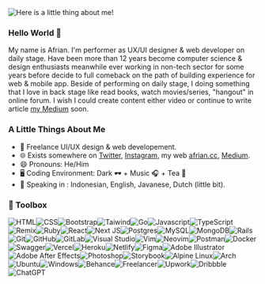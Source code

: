 <img src="https://github.com/afrianska/afrianska/blob/main/me.webm" alt="Here is a little thing about me!">

### Hello World 👋

My name is Afrian. I'm performer as UX/UI designer & web developer on daily stage. Have been more than 12 years become computer science & design enthusiasts meanwhile ever working in non-tech sector for some years before decide to full comeback on the path of building experience for web & mobile app. Beside of performing on daily stage, I doing something that I love in back stage like read books, watch movies/series, "hangout" in online forum. I wish I could create content either video or continue to write article [my Medium](https://medium.com/@afrian) soon. 

### A Little Things About Me
- 💼 Freelance UI/UX design & web developement.
- 🌐 Exists somewhere on [Twitter](https://twitter.com/afrianska), [Instagram](https://www.instagram.com/afrianep/), my web [afrian.cc](https://www.afrian.cc), [Medium](https://medium.com/@afrian).
- 😄 Pronouns: He/Him
- 🖥️ Coding Environment: Dark 🕶️ + Music 🎧 + Tea 🍵
- 🤏 Speaking in : Indonesian, English, Javanese, Dutch (little bit).


### 🧰 Toolbox
![HTML](https://img.shields.io/badge/-html5-E34F26?&style=for-the-badge&logo=html5&logoColor=white)![CSS](https://img.shields.io/badge/-css3-1572B6?&style=for-the-badge&logo=css3&logoColor=white)![Bootstrap](https://img.shields.io/badge/-Bootstrap-7952B3?&style=for-the-badge&logo=bootstrap&logoColor=white)![Taiwind](https://img.shields.io/badge/-Tailwind-38B2AC?&style=for-the-badge&logo=tailwind%20css&logoColor=white)![Go](https://img.shields.io/badge/go-%2300ADD8.svg?style=for-the-badge&logo=go&logoColor=white)![Javascript](https://img.shields.io/badge/-javascript-F7DF1E?&style=for-the-badge&logo=javascript&logoColor=black)![TypeScript](https://img.shields.io/badge/typescript-%23007ACC.svg?style=for-the-badge&logo=typescript&logoColor=white)![Remix](https://img.shields.io/badge/remix-%23000.svg?style=for-the-badge&logo=remix&logoColor=white)![Ruby](https://img.shields.io/badge/ruby-%23CC342D.svg?style=for-the-badge&logo=ruby&logoColor=white)![React](https://img.shields.io/badge/-ReactJS-grey?&style=for-the-badge&logo=react&logoColor=61DAFB)![Next JS](https://img.shields.io/badge/Next-black?style=for-the-badge&logo=next.js&logoColor=white)![Postgres](https://img.shields.io/badge/postgres-%23316192.svg?style=for-the-badge&logo=postgresql&logoColor=white)![MySQL](https://img.shields.io/badge/mysql-%2300f.svg?style=for-the-badge&logo=mysql&logoColor=white)![MongoDB](https://img.shields.io/badge/-MongoDB-white?&style=for-the-badge&logo=mongodb&logoColor=47A248)![Rails](https://img.shields.io/badge/rails-%23CC0000.svg?style=for-the-badge&logo=ruby-on-rails&logoColor=white)![Git](https://img.shields.io/badge/-Git-F05032?&style=for-the-badge&logo=git&logoColor=white)![GitHub](https://img.shields.io/badge/github-%23121011.svg?style=for-the-badge&logo=github&logoColor=white)![GitLab](https://img.shields.io/badge/gitlab-%23181717.svg?style=for-the-badge&logo=gitlab&logoColor=white)![Visual Studio](https://img.shields.io/badge/Visual%20Studio-5C2D91.svg?style=for-the-badge&logo=visual-studio&logoColor=white)![Vim](https://img.shields.io/badge/VIM-%2311AB00.svg?style=for-the-badge&logo=vim&logoColor=white)![Neovim](https://img.shields.io/badge/NeoVim-%2357A143.svg?&style=for-the-badge&logo=neovim&logoColor=white)![Postman](https://img.shields.io/badge/Postman-FF6C37?style=for-the-badge&logo=postman&logoColor=white)![Docker](https://img.shields.io/badge/docker-%230db7ed.svg?style=for-the-badge&logo=docker&logoColor=white)![Swagger](https://img.shields.io/badge/-Swagger-%23Clojure?style=for-the-badge&logo=swagger&logoColor=white)![Vercel](https://img.shields.io/badge/vercel-%23000000.svg?style=for-the-badge&logo=vercel&logoColor=white)![Heroku](https://img.shields.io/badge/heroku-%23430098.svg?style=for-the-badge&logo=heroku&logoColor=white)![Netlify](https://img.shields.io/badge/netlify-%23000000.svg?style=for-the-badge&logo=netlify&logoColor=#00C7B7)![Figma](https://img.shields.io/badge/figma-%23F24E1E.svg?style=for-the-badge&logo=figma&logoColor=white)![Adobe Illustrator](https://img.shields.io/badge/adobe%20illustrator-%23FF9A00.svg?style=for-the-badge&logo=adobe%20illustrator&logoColor=white)![Adobe After Effects](https://img.shields.io/badge/Adobe%20After%20Effects-9999FF.svg?style=for-the-badge&logo=Adobe%20After%20Effects&logoColor=white)![Photoshop](https://img.shields.io/badge/-Adobe%20Photoshop-black?&style=for-the-badge&logo=adobe%20photoshop&logoColor=31a8ff)![Storybook](https://img.shields.io/badge/-Storybook-FF4785?style=for-the-badge&logo=storybook&logoColor=white)![Alpine Linux](https://img.shields.io/badge/Alpine_Linux-%230D597F.svg?style=for-the-badge&logo=alpine-linux&logoColor=white)![Arch](https://img.shields.io/badge/Arch%20Linux-1793D1?logo=arch-linux&logoColor=fff&style=for-the-badge)![Ubuntu](https://img.shields.io/badge/Ubuntu-E95420?style=for-the-badge&logo=ubuntu&logoColor=white)![Windows](https://img.shields.io/badge/Windows-0078D6?style=for-the-badge&logo=windows&logoColor=white)![Behance](https://img.shields.io/badge/Behance-1769ff?style=for-the-badge&logo=behance&logoColor=white)![Freelancer](https://img.shields.io/badge/Freelancer-29B2FE?style=for-the-badge&logo=Freelancer&logoColor=white)![Upwork](https://img.shields.io/badge/UpWork-6FDA44?style=for-the-badge&logo=Upwork&logoColor=white)![Dribbble](https://img.shields.io/badge/Dribbble-EA4C89?style=for-the-badge&logo=dribbble&logoColor=white)![ChatGPT](https://img.shields.io/badge/chatGPT-74aa9c?style=for-the-badge&logo=openai&logoColor=white)
